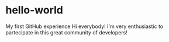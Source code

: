 # hello-world
My first GitHub experience
Hi everybody! I'm very enthusiastic to partecipate in this great community of developers!
